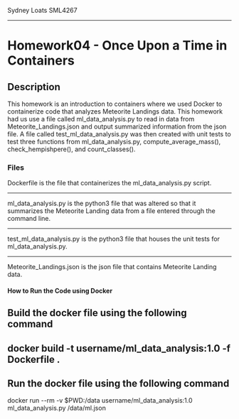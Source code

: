 

Sydney Loats SML4267

------

# Homework04 - Once Upon a Time in Containers #


## Description ##
This homework is an introduction to containers where we used Docker to containerize code that analyzes Meteorite Landings data. This homework had us use a file called ml_data_analysis.py to read in data from Meteorite_Landings.json and output summarized information from the json file. A file called test_ml_data_analysis.py was then created with unit tests to test three functions from ml_data_analysis.py, compute_average_mass(), check_hempishpere(), and count_classes().

### Files ###
Dockerfile is the file that containerizes the ml_data_analysis.py script.

------

ml_data_analysis.py is the python3 file that was altered so that it summarizes the Meteorite Landing data from a file entered through the command line.

------

test_ml_data_analysis.py is the python3 file that houses the unit tests for ml_data_analysis.py.

------

Meteorite_Landings.json is the json file that contains Meteorite Landing data.

#### How to Run the Code using Docker ####
Build the docker file using the following command
------
docker build -t username/ml_data_analysis:1.0 -f Dockerfile .
------
Run the docker file using the following command
------
docker run --rm -v $PWD:/data username/ml_data_analysis:1.0 ml_data_analysis.py /data/ml.json


